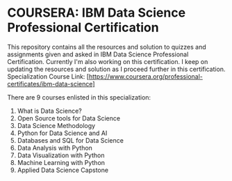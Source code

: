 # COURSERA: IBM Data Science Professional Certification 
This repository contains all the resources and solution to quizzes and assignments given and asked in IBM Data Science Professional Certification. 
Currently I'm also working on this certification. I keep on updating the resources and solution as I proceed further in this certification.
Specialization Course Link: [https://www.coursera.org/professional-certificates/ibm-data-science]

There are 9 courses enlisted in this specialization: 

1. What is Data Science?
2. Open Source tools for Data Science
3. Data Science Methodology
4. Python for Data Science and AI
5. Databases and SQL for Data Science
6. Data Analysis with Python
7. Data Visualization with Python
8. Machine Learning with Python
9. Applied Data Science Capstone
